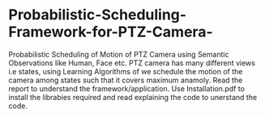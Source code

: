 # Probabilistic-Scheduling-Framework-for-PTZ-Camera-
Probabilistic Scheduling of Motion of PTZ Camera using Semantic Observations  like Human, Face etc. PTZ camera has many different views i.e states, using Learning Algorithms of we schedule the motion of the camera among states such that it covers maximum anamoly. Read the report to understand the framework/application. Use Installation.pdf to install the librabies required and read explaining the code to unerstand the code.
